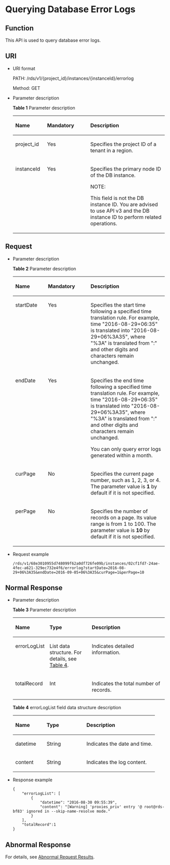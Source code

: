 # Querying Database Error Logs<a name="en-us_topic_0037147510"></a>

## Function<a name="section61759636"></a>

This API is used to query database error logs.

## URI<a name="section18965813"></a>

-   URI format

    PATH: /rds/v1/\{project\_id\}/instances/\{instanceId\}/errorlog

    Method: GET

-   Parameter description

    **Table  1**  Parameter description

    <a name="table58427690"></a>
    <table><thead align="left"><tr id="row1482002"><th class="cellrowborder" valign="top" width="20.93%" id="mcps1.2.4.1.1"><p id="p52933326"><a name="p52933326"></a><a name="p52933326"></a><strong id="b842352706102328_1"><a name="b842352706102328_1"></a><a name="b842352706102328_1"></a>Name</strong></p>
    </th>
    <th class="cellrowborder" valign="top" width="28.449999999999996%" id="mcps1.2.4.1.2"><p id="p59740974"><a name="p59740974"></a><a name="p59740974"></a><strong id="b842352706102346_1"><a name="b842352706102346_1"></a><a name="b842352706102346_1"></a>Mandatory</strong></p>
    </th>
    <th class="cellrowborder" valign="top" width="50.62%" id="mcps1.2.4.1.3"><p id="p7180698"><a name="p7180698"></a><a name="p7180698"></a><strong id="b842352706163417_1"><a name="b842352706163417_1"></a><a name="b842352706163417_1"></a>Description</strong></p>
    </th>
    </tr>
    </thead>
    <tbody><tr id="row44765691"><td class="cellrowborder" valign="top" width="20.93%" headers="mcps1.2.4.1.1 "><p id="p2142393"><a name="p2142393"></a><a name="p2142393"></a>project_id</p>
    </td>
    <td class="cellrowborder" valign="top" width="28.449999999999996%" headers="mcps1.2.4.1.2 "><p id="p39316155"><a name="p39316155"></a><a name="p39316155"></a>Yes</p>
    </td>
    <td class="cellrowborder" valign="top" width="50.62%" headers="mcps1.2.4.1.3 "><p id="p30492010"><a name="p30492010"></a><a name="p30492010"></a>Specifies the project ID of a tenant in a region.</p>
    </td>
    </tr>
    <tr id="row5992637"><td class="cellrowborder" valign="top" width="20.93%" headers="mcps1.2.4.1.1 "><p id="p15641626"><a name="p15641626"></a><a name="p15641626"></a>instanceId</p>
    </td>
    <td class="cellrowborder" valign="top" width="28.449999999999996%" headers="mcps1.2.4.1.2 "><p id="p59012183"><a name="p59012183"></a><a name="p59012183"></a>Yes</p>
    </td>
    <td class="cellrowborder" valign="top" width="50.62%" headers="mcps1.2.4.1.3 "><p id="p7417132564016"><a name="p7417132564016"></a><a name="p7417132564016"></a>Specifies the primary node ID of the DB instance.</p>
    <div class="note" id="note18250133224019"><a name="note18250133224019"></a><a name="note18250133224019"></a><span class="notetitle"> NOTE: </span><div class="notebody"><p id="p142501332164011"><a name="p142501332164011"></a><a name="p142501332164011"></a>This field is not the DB instance ID. You are advised to use API v3 and the DB instance ID to perform related operations.</p>
    </div></div>
    </td>
    </tr>
    </tbody>
    </table>


## Request<a name="section36474591"></a>

-   Parameter description

    **Table  2**  Parameter description

    <a name="table22478116"></a>
    <table><thead align="left"><tr id="row12299945"><th class="cellrowborder" valign="top" width="21.490000000000002%" id="mcps1.2.4.1.1"><p id="p56771492"><a name="p56771492"></a><a name="p56771492"></a><strong id="b842352706102328_3"><a name="b842352706102328_3"></a><a name="b842352706102328_3"></a>Name</strong></p>
    </th>
    <th class="cellrowborder" valign="top" width="28.08%" id="mcps1.2.4.1.2"><p id="p35088115"><a name="p35088115"></a><a name="p35088115"></a><strong id="b842352706102346_5"><a name="b842352706102346_5"></a><a name="b842352706102346_5"></a>Mandatory</strong></p>
    </th>
    <th class="cellrowborder" valign="top" width="50.43%" id="mcps1.2.4.1.3"><p id="p23565055"><a name="p23565055"></a><a name="p23565055"></a><strong id="b842352706163417_5"><a name="b842352706163417_5"></a><a name="b842352706163417_5"></a>Description</strong></p>
    </th>
    </tr>
    </thead>
    <tbody><tr id="row35621668174547"><td class="cellrowborder" valign="top" width="21.490000000000002%" headers="mcps1.2.4.1.1 "><p id="p24007821174547"><a name="p24007821174547"></a><a name="p24007821174547"></a>startDate</p>
    </td>
    <td class="cellrowborder" valign="top" width="28.08%" headers="mcps1.2.4.1.2 "><p id="p65585369174547"><a name="p65585369174547"></a><a name="p65585369174547"></a>Yes</p>
    </td>
    <td class="cellrowborder" valign="top" width="50.43%" headers="mcps1.2.4.1.3 "><p id="p10814706174547"><a name="p10814706174547"></a><a name="p10814706174547"></a>Specifies the start time following a specified time translation rule. For example, time "2016-08-29+06:35" is translated into "2016-08-29+06%3A35", where "%3A" is translated from ":" and other digits and characters remain unchanged.</p>
    </td>
    </tr>
    <tr id="row56153746174547"><td class="cellrowborder" valign="top" width="21.490000000000002%" headers="mcps1.2.4.1.1 "><p id="p32183997174547"><a name="p32183997174547"></a><a name="p32183997174547"></a>endDate</p>
    </td>
    <td class="cellrowborder" valign="top" width="28.08%" headers="mcps1.2.4.1.2 "><p id="p56766964174547"><a name="p56766964174547"></a><a name="p56766964174547"></a>Yes</p>
    </td>
    <td class="cellrowborder" valign="top" width="50.43%" headers="mcps1.2.4.1.3 "><p id="p185070539196"><a name="p185070539196"></a><a name="p185070539196"></a>Specifies the end time following a specified time translation rule. For example, time "2016-08-29+06:35" is translated into "2016-08-29+06%3A35", where "%3A" is translated from ":" and other digits and characters remain unchanged.</p>
    <p id="p34721363174547"><a name="p34721363174547"></a><a name="p34721363174547"></a>You can only query error logs generated within a month.</p>
    </td>
    </tr>
    <tr id="row50978547174547"><td class="cellrowborder" valign="top" width="21.490000000000002%" headers="mcps1.2.4.1.1 "><p id="p11832481174547"><a name="p11832481174547"></a><a name="p11832481174547"></a>curPage</p>
    </td>
    <td class="cellrowborder" valign="top" width="28.08%" headers="mcps1.2.4.1.2 "><p id="p18906893174547"><a name="p18906893174547"></a><a name="p18906893174547"></a>No</p>
    </td>
    <td class="cellrowborder" valign="top" width="50.43%" headers="mcps1.2.4.1.3 "><p id="p55063325174547"><a name="p55063325174547"></a><a name="p55063325174547"></a>Specifies the current page number, such as 1, 2, 3, or 4. The parameter value is <strong id="b842352706164811"><a name="b842352706164811"></a><a name="b842352706164811"></a>1</strong> by default if it is not specified.</p>
    </td>
    </tr>
    <tr id="row28033904174547"><td class="cellrowborder" valign="top" width="21.490000000000002%" headers="mcps1.2.4.1.1 "><p id="p10063368174547"><a name="p10063368174547"></a><a name="p10063368174547"></a>perPage</p>
    </td>
    <td class="cellrowborder" valign="top" width="28.08%" headers="mcps1.2.4.1.2 "><p id="p9826466174547"><a name="p9826466174547"></a><a name="p9826466174547"></a>No</p>
    </td>
    <td class="cellrowborder" valign="top" width="50.43%" headers="mcps1.2.4.1.3 "><p id="p57746301174547"><a name="p57746301174547"></a><a name="p57746301174547"></a>Specifies the number of records on a page. Its value range is from 1 to 100. The parameter value is <strong id="b842352706164925"><a name="b842352706164925"></a><a name="b842352706164925"></a>10</strong> by default if it is not specified.</p>
    </td>
    </tr>
    </tbody>
    </table>

-   Request example

    ```
    /rds/v1/68e3010955d748099f62a0df726fe09b/instances/02cf1fd7-24ae-4fec-a621-329ec732e4f6/errorlog?startDate=2016-08-29+06%3A35&endDate=2016-09-05+06%3A35&curPage=1&perPage=10
    ```


## Normal Response<a name="section59835867"></a>

-   Parameter description

    **Table  3**  Parameter description

    <a name="table29752153"></a>
    <table><thead align="left"><tr id="row62070345"><th class="cellrowborder" valign="top" width="22.05%" id="mcps1.2.4.1.1"><p id="p61642077"><a name="p61642077"></a><a name="p61642077"></a><strong id="b842352706102328_5"><a name="b842352706102328_5"></a><a name="b842352706102328_5"></a>Name</strong></p>
    </th>
    <th class="cellrowborder" valign="top" width="27.889999999999997%" id="mcps1.2.4.1.2"><p id="p26952341"><a name="p26952341"></a><a name="p26952341"></a><strong id="b842352706164541_1"><a name="b842352706164541_1"></a><a name="b842352706164541_1"></a>Type</strong></p>
    </th>
    <th class="cellrowborder" valign="top" width="50.06%" id="mcps1.2.4.1.3"><p id="p35656026"><a name="p35656026"></a><a name="p35656026"></a><strong id="b842352706163417_7"><a name="b842352706163417_7"></a><a name="b842352706163417_7"></a>Description</strong></p>
    </th>
    </tr>
    </thead>
    <tbody><tr id="row49943891183823"><td class="cellrowborder" valign="top" width="22.05%" headers="mcps1.2.4.1.1 "><p id="p17747976183823"><a name="p17747976183823"></a><a name="p17747976183823"></a>errorLogList</p>
    </td>
    <td class="cellrowborder" valign="top" width="27.889999999999997%" headers="mcps1.2.4.1.2 "><p id="p28299952183823"><a name="p28299952183823"></a><a name="p28299952183823"></a>List data structure. For details, see <a href="#table66531170">Table 4</a>.</p>
    </td>
    <td class="cellrowborder" valign="top" width="50.06%" headers="mcps1.2.4.1.3 "><p id="p10594789183823"><a name="p10594789183823"></a><a name="p10594789183823"></a>Indicates detailed information.</p>
    </td>
    </tr>
    <tr id="row29657875143522"><td class="cellrowborder" valign="top" width="22.05%" headers="mcps1.2.4.1.1 "><p id="p56278588143531"><a name="p56278588143531"></a><a name="p56278588143531"></a>totalRecord</p>
    </td>
    <td class="cellrowborder" valign="top" width="27.889999999999997%" headers="mcps1.2.4.1.2 "><p id="p62271785143531"><a name="p62271785143531"></a><a name="p62271785143531"></a>Int</p>
    </td>
    <td class="cellrowborder" valign="top" width="50.06%" headers="mcps1.2.4.1.3 "><p id="p10849843143531"><a name="p10849843143531"></a><a name="p10849843143531"></a>Indicates the total number of records.</p>
    </td>
    </tr>
    </tbody>
    </table>

    **Table  4**  errorLogList field data structure description

    <a name="table66531170"></a>
    <table><thead align="left"><tr id="row12984378"><th class="cellrowborder" valign="top" width="22.05%" id="mcps1.2.4.1.1"><p id="p45101667"><a name="p45101667"></a><a name="p45101667"></a><strong id="b842352706102328_7"><a name="b842352706102328_7"></a><a name="b842352706102328_7"></a>Name</strong></p>
    </th>
    <th class="cellrowborder" valign="top" width="28.07%" id="mcps1.2.4.1.2"><p id="p29356372"><a name="p29356372"></a><a name="p29356372"></a><strong id="b842352706164541_3"><a name="b842352706164541_3"></a><a name="b842352706164541_3"></a>Type</strong></p>
    </th>
    <th class="cellrowborder" valign="top" width="49.88%" id="mcps1.2.4.1.3"><p id="p29055926"><a name="p29055926"></a><a name="p29055926"></a><strong id="b842352706163417_9"><a name="b842352706163417_9"></a><a name="b842352706163417_9"></a>Description</strong></p>
    </th>
    </tr>
    </thead>
    <tbody><tr id="row4719792"><td class="cellrowborder" valign="top" width="22.05%" headers="mcps1.2.4.1.1 "><p id="p46758891"><a name="p46758891"></a><a name="p46758891"></a>datetime</p>
    </td>
    <td class="cellrowborder" valign="top" width="28.07%" headers="mcps1.2.4.1.2 "><p id="p29373839"><a name="p29373839"></a><a name="p29373839"></a>String</p>
    </td>
    <td class="cellrowborder" valign="top" width="49.88%" headers="mcps1.2.4.1.3 "><p id="p30470722"><a name="p30470722"></a><a name="p30470722"></a>Indicates the date and time.</p>
    </td>
    </tr>
    <tr id="row5801050"><td class="cellrowborder" valign="top" width="22.05%" headers="mcps1.2.4.1.1 "><p id="p123050"><a name="p123050"></a><a name="p123050"></a>content</p>
    </td>
    <td class="cellrowborder" valign="top" width="28.07%" headers="mcps1.2.4.1.2 "><p id="p9967070"><a name="p9967070"></a><a name="p9967070"></a>String</p>
    </td>
    <td class="cellrowborder" valign="top" width="49.88%" headers="mcps1.2.4.1.3 "><p id="p2026335"><a name="p2026335"></a><a name="p2026335"></a>Indicates the log content.</p>
    </td>
    </tr>
    </tbody>
    </table>


-   Response example

    ```
    {
        "errorLogList": [
            {
                "datetime": "2016-08-30 09:55:39",
                "content": "[Warning] 'proxies_priv' entry '@ root@rds-bf83' ignored in --skip-name-resolve mode."
            }
        ],
        "totalRecord":1
    }
    ```


## Abnormal Response<a name="section1651899"></a>

For details, see  [Abnormal Request Results](abnormal-request-results.md).

